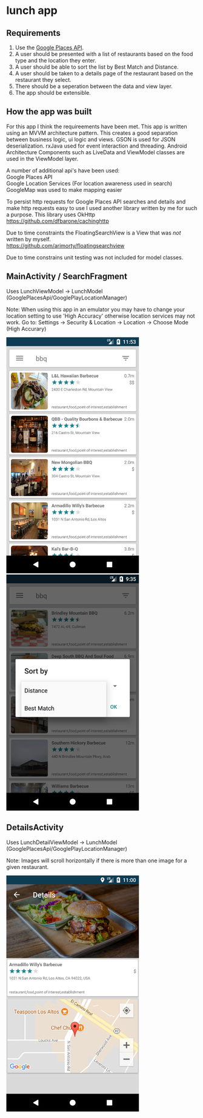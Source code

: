 # lunch app

Requirements
------------
1. Use the [Google Places API](https://developers.google.com/places/web-service/intro).
2. A user should be presented with a list of restaurants based on the food type
and the location they enter.
3. A user should be able to sort the list by Best Match and Distance.
4. A user should be taken to a details page of the restaurant based on the restaurant
they select.
5. There should be a seperation between the data and view layer.
6. The app should be extensible. 

How the app was built
---------------------

For this app I think the requireements have been met. This app is written using an MVVM architecture pattern. This creates a good separation between business logic, ui logic and views. GSON is used for JSON deserialization. rxJava used for event interaction and threading. Android Architecture Components such as LiveData and ViewModel classes are used in the ViewModel layer.

A number of additional api's have been used: <br />
Google Places API <br />
Google Location Services (For location awareness used in search) <br />
GoogleMap was used to make mapping easier <br />

To persist http requests for Google Places API searches and details and make http requests easy to use I used another library written by me for such a purpose. This library uses OkHttp <br />
https://github.com/dfbarone/cachinghttp

Due to time constraints the FloatingSearchView is a View that was *not* written by myself. <br />
https://github.com/arimorty/floatingsearchview

Due to time constrains unit testing was not included for model classes. <br />

MainActivity / SearchFragment
---------------------
Uses LunchViewModel -> LunchModel (GooglePlacesApi/GooglePlayLocationManager) <br />

Note: When using this app in an emulator you may have to change your location setting to use 'High Accuracy' otherwise location services may not work. Go to: Settings -> Security & Location -> Location -> Choose Mode (High Accurary) <br />

<p align="left">
  <img src="screenshots/screenshot.png" width="350"/>
  <img src="screenshots/screenshot2.png" width="350"/>
</p>

DetailsActivity
---------------------
Uses LunchDetailViewModel -> LunchModel (GooglePlacesApi/GooglePlayLocationManager) <br />

Note: Images will scroll horizontally if there is more than one image for a given restaurant. <br />

<p align="left">
  <img src="screenshots/screenshot3.png" width="350"/>
</p>
